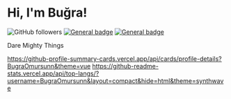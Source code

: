 # Hi, I'm Buğra!

![GitHub followers](https://img.shields.io/github/followers/BugraOmursunn?style=social)
[![General badge](https://img.shields.io/badge/LinkedIn-blue?style=flat-square&logo=linkedin&labelColor=blue)](https://www.linkedin.com/in/bugraomursun/)
[![General badge](https://img.shields.io/badge/Google_Play-414141?style=flat-square&logo=google-play&logoColor=white)](https://play.google.com/store/apps/dev?id=7696637140094003672)


Dare Mighty Things

https://github-profile-summary-cards.vercel.app/api/cards/profile-details?BugraOmursunn&theme=vue
https://github-readme-stats.vercel.app/api/top-langs/?username=BugraOmursunn&layout=compact&hide=html&theme=synthwave
